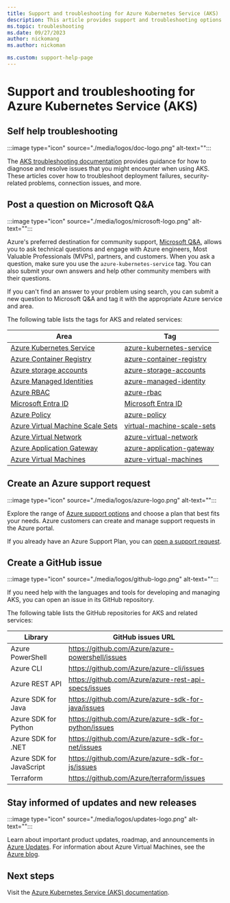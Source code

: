 ```yaml
---
title: Support and troubleshooting for Azure Kubernetes Service (AKS)
description: This article provides support and troubleshooting options for Azure Kubernetes Service (AKS).
ms.topic: troubleshooting
ms.date: 09/27/2023
author: nickomang
ms.author: nickoman

ms.custom: support-help-page
---
```


# Support and troubleshooting for Azure Kubernetes Service (AKS)

## Self help troubleshooting

:::image type="icon" source="./media/logos/doc-logo.png" alt-text="":::

The [AKS troubleshooting documentation](/troubleshoot/azure/azure-kubernetes/welcome-azure-kubernetes) provides guidance for how to diagnose and resolve issues that you might encounter when using AKS. These articles cover how to troubleshoot deployment failures, security-related problems, connection issues, and more.

## Post a question on Microsoft Q&A

:::image type="icon" source="./media/logos/microsoft-logo.png" alt-text="":::

Azure's preferred destination for community support, [Microsoft Q&A](/answers/products/azure), allows you to ask technical questions and engage with Azure engineers, Most Valuable Professionals (MVPs), partners, and customers. When you ask a question, make sure you use the `azure-kubernetes-service` tag. You can also submit your own answers and help other community members with their questions.

If you can't find an answer to your problem using search, you can submit a new question to Microsoft Q&A and tag it with the appropriate Azure service and area.

The following table lists the tags for AKS and related services:

| Area | Tag |
|-------|----------------------|
| [Azure Kubernetes Service](intro-kubernetes.md) | [azure-kubernetes-service](/answers/topics/azure-kubernetes-service.html)|
| [Azure Container Registry](../container-registry/container-registry-intro.md) | [azure-container-registry](/answers/topics/azure-container-registry.html)|
| [Azure storage accounts](../storage/common/storage-account-overview.md) | [azure-storage-accounts](/answers/topics/azure-storage-accounts.html)|
| [Azure Managed Identities](../active-directory/managed-identities-azure-resources/overview.md) | [azure-managed-identity](/answers/topics/azure-managed-identity.html) |
| [Azure RBAC](../role-based-access-control/overview.md) | [azure-rbac](/answers/topics/azure-rbac.html)|
| [Microsoft Entra ID](../active-directory/fundamentals/active-directory-whatis.md) | [Microsoft Entra ID](/answers/topics/azure-active-directory.html)|
| [Azure Policy](../governance/policy/overview.md) | [azure-policy](/answers/topics/azure-policy.html)|
| [Azure Virtual Machine Scale Sets](../virtual-machine-scale-sets/overview.md) | [virtual-machine-scale-sets](/answers/topics/123/azure-virtual-machines-scale-set.html)|
| [Azure Virtual Network](../virtual-network/network-overview.md) | [azure-virtual-network](/answers/topics/azure-virtual-network.html)|
| [Azure Application Gateway](../application-gateway/overview.md) | [azure-application-gateway](/answers/topics/azure-application-gateway.html)|
| [Azure Virtual Machines](../virtual-machines/linux/overview.md) | [azure-virtual-machines](/answers/topics/azure-virtual-machines.html) |

## Create an Azure support request

:::image type="icon" source="./media/logos/azure-logo.png" alt-text="":::

Explore the range of [Azure support options](https://azure.microsoft.com/support/plans) and choose a plan that best fits your needs. Azure customers can create and manage support requests in the Azure portal.

If you already have an Azure Support Plan, you can [open a support request](https://portal.azure.com/#blade/Microsoft_Azure_Support/HelpAndSupportBlade/newsupportrequest).

## Create a GitHub issue

:::image type="icon" source="./media/logos/github-logo.png" alt-text="":::

If you need help with the languages and tools for developing and managing AKS, you can open an issue in its GitHub repository.

The following table lists the GitHub repositories for AKS and related services:

| Library | GitHub issues URL|
| --- | --- |
| Azure PowerShell | https://github.com/Azure/azure-powershell/issues |
| Azure CLI | https://github.com/Azure/azure-cli/issues |
| Azure REST API | https://github.com/Azure/azure-rest-api-specs/issues |
| Azure SDK for Java | https://github.com/Azure/azure-sdk-for-java/issues |
| Azure SDK for Python | https://github.com/Azure/azure-sdk-for-python/issues |
| Azure SDK for .NET | https://github.com/Azure/azure-sdk-for-net/issues |
| Azure SDK for JavaScript | https://github.com/Azure/azure-sdk-for-js/issues |
| Terraform | https://github.com/Azure/terraform/issues |

## Stay informed of updates and new releases

:::image type="icon" source="./media/logos/updates-logo.png" alt-text="":::

Learn about important product updates, roadmap, and announcements in [Azure Updates](https://azure.microsoft.com/updates/?category=compute). For information about Azure Virtual Machines, see the [Azure blog](https://azure.microsoft.com/blog/topics/virtual-machines/).

## Next steps

Visit the [Azure Kubernetes Service (AKS) documentation](./index.yml).

